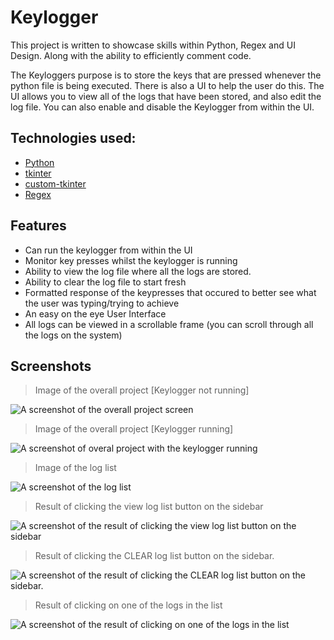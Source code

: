 # Keylogger
This project is written to showcase skills within Python, Regex and UI Design. Along with the ability to efficiently comment code. 

The Keyloggers purpose is to store the keys that are pressed whenever the python file is being executed. There is also a UI to help the user do this. The UI allows you to view all of the logs that have been stored, and also edit the log file. You can also enable and disable the Keylogger from within the UI.

## Technologies used:
- [Python](https://www.python.org)
- [tkinter](https://docs.python.org/3/library/tkinter.html)
- [custom-tkinter](https://pypi.org/project/customtkinter/0.3/)
- [Regex](https://regexr.com)


## Features
- Can run the keylogger from within the UI
- Monitor key presses whilst the keylogger is running
- Ability to view the log file where all the logs are stored.
- Ability to clear the log file to start fresh
- Formatted response of the keypresses that occured to better see what the user was typing/trying to achieve
- An easy on the eye User Interface
- All logs can be viewed in a scrollable frame (you can scroll through all the logs on the system)


## Screenshots

> Image of the overall project [Keylogger not running]
 
![A screenshot of the overall project screen](https://imgur.com/TTFiDpM.png)

> Image of the overall project [Keylogger running]

![A screenshot of overal project with the keylogger running](https://imgur.com/R6h6dOZ.png)

> Image of the log list

![A screenshot of the log list](https://imgur.com/8qa9dCo.png)

> Result of clicking the view log list button on the sidebar

![A screenshot of the result of clicking the view log list button on the sidebar](https://imgur.com/rrTWqtf.png)

> Result of clicking the CLEAR log list button on the sidebar.

![A screenshot of the result of clicking the CLEAR log list button on the sidebar.](https://i.imgur.com/3p4B43D.png)

> Result of clicking on one of the logs in the list

![A screenshot of the result of clicking on one of the logs in the list](https://i.imgur.com/j4yXyi2.png)
